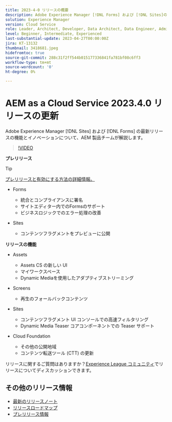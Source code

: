 ```yaml
---
title: 2023-4-0 リリースの概要
description: Adobe Experience Manager [!DNL Forms] および [!DNL Sites]の 2023-2-0 リリースの最新機能とイノベーションについて説明します。
solution: Experience Manager
version: Cloud Service
role: Leader, Architect, Developer, Data Architect, Data Engineer, Admin, User
level: Beginner, Intermediate, Experienced
last-substantial-update: 2023-04-27T00:00:00Z
jira: KT-13132
thumbnail: 3418681.jpeg
hidefromtoc: true
source-git-commit: 288c31f2ff544b015177336841fa781bf08c6ff3
workflow-type: tm+mt
source-wordcount: '0'
ht-degree: 0%

---
```


# AEM as a Cloud Service 2023.4.0 リリースの更新

Adobe Experience Manager [!DNL Sites] および [!DNL Forms] の最新リリースの機能とイノベーションについて、AEM 製品チームが解説します。

>[!VIDEO](https://video.tv.adobe.com/v/3418681/?learn=on)

**プレリリース**

>[!TIP]
>
>[プレリリースと有効にする方法の詳細情報。](https://experienceleague.adobe.com/docs/experience-manager-cloud-service/content/release-notes/prerelease.html?lang=ja)

* Forms
   * 統合とコンプライアンスに署名
   * サイトエディター内でのFormsのサポート
   * ビジネスロジックでのエラー処理の改善

* Sites
   * コンテンツフラグメントをプレビューに公開

**リリースの機能**

* Assets
   * Assets CS の新しい UI
   * マイワークスペース
   * Dynamic Mediaを使用したアダプティブストリーミング

* Screens
   * 再生のフォールバックコンテンツ

* Sites
   * コンテンツフラグメント UI コンソールでの高速フィルタリング
   * Dynamic Media Teaser コアコンポーネントでの Teaser サポート

* Cloud Foundation
   * その他の公開地域
   * コンテンツ転送ツール (CTT) の更新

リリースに関するご質問はありますか？[Experience League コミュニティ](https://adobe.ly/3KCfab0)でリリースについてディスカッションできます。

## その他のリリース情報

* [最新のリリースノート](https://experienceleague.adobe.com/docs/experience-manager-cloud-service/content/release-notes/home.html?lang=ja)
* [リリースロードマップ](https://experienceleague.adobe.com/docs/experience-manager-release-information/aem-release-updates/update-releases-roadmap.html?lang=ja)
* [プレリリース情報](https://experienceleague.adobe.com/docs/experience-manager-cloud-service/content/release-notes/prerelease.html?lang=ja)
